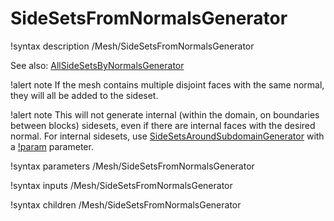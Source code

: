 # SideSetsFromNormalsGenerator

!syntax description /Mesh/SideSetsFromNormalsGenerator

See also: [AllSideSetsByNormalsGenerator](/AllSideSetsByNormalsGenerator.md)

!alert note
If the mesh contains multiple disjoint faces with the same normal, they will all be added to the sideset.

!alert note
This will not generate internal (within the domain, on boundaries between blocks) sidesets,
even if there are internal faces with the desired normal.
For internal sidesets, use [SideSetsAroundSubdomainGenerator](/SideSetsAroundSubdomainGenerator.md)
with a [!param](/Mesh/SideSetsAroundSubdomainGenerator/normal) parameter.

!syntax parameters /Mesh/SideSetsFromNormalsGenerator

!syntax inputs /Mesh/SideSetsFromNormalsGenerator

!syntax children /Mesh/SideSetsFromNormalsGenerator

